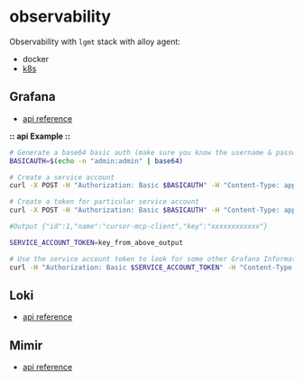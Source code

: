 # observability

Observability with `lgmt` stack with alloy agent:

- docker
- [k8s](https://github.com/samitkumarpatel/k8s-local-infra)


## Grafana
- [api reference](https://grafana.com/docs/grafana/latest/developers/http_api/dashboard/)

**:: api Example ::**

```sh
# Generate a base64 basic auth (make sure you know the username & password)
BASICAUTH=$(echo -n "admin:admin" | base64)

# Create a service account
curl -X POST -H "Authorization: Basic $BASICAUTH" -H "Content-Type: application/json" http://localhost:3000/api/serviceaccounts -d '{"name": "mcp-server","role": "Writer","isDisabled": false}'

# Create a token for particular service account
curl -X POST -H "Authorization: Basic $BASICAUTH" -H "Content-Type: application/json" -H "Accept: application/json" http://localhost:3000/api/serviceaccounts/3/tokens -d '{"name":"cursor-mcp-client", "secondsToLive": 0}'

#Output {"id":1,"name":"cursor-mcp-client","key":"xxxxxxxxxxxx"}

SERVICE_ACCOUNT_TOKEN=key_from_above_output

# Use the service account token to look for some other Grafana Information
curl -H "Authorization: Basic $SERVICE_ACCOUNT_TOKEN" -H "Content-Type: application/json" -H "Accept: application/json" http://localhost:3000/api/datasources
```

## Loki
- [api reference](https://grafana.com/docs/loki/latest/reference/loki-http-api/#query-logs-at-a-single-point-in-time)



## Mimir
- [api reference](https://grafana.com/docs/mimir/latest/references/http-api/)

